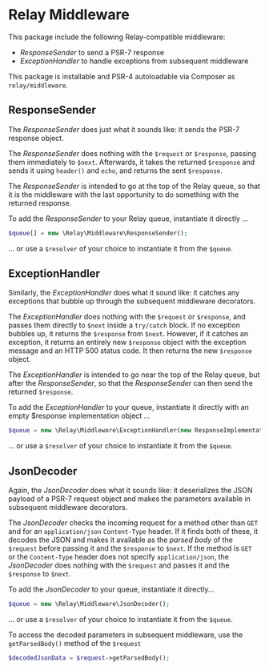 # Relay Middleware

This package include the following Relay-compatible middleware:

- _ResponseSender_ to send a PSR-7 response
- _ExceptionHandler_ to handle exceptions from subsequent middleware

This package is installable and PSR-4 autoloadable via Composer as `relay/middleware`.

## ResponseSender

The _ResponseSender_ does just what it sounds like: it sends the PSR-7 response object.

The _ResponseSender_ does nothing with the `$request` or `$response`, passing them immediately to `$next`. Afterwards, it takes the returned `$response` and sends it using `header()` and `echo`, and returns the sent `$response`.

The _ResponseSender_ is intended to go at the top of the Relay queue, so that it is the middleware with the last opportunity to do something with the returned response.

To add the _ResponseSender_ to your Relay queue, instantiate it directly ...

```php
$queue[] = new \Relay\Middleware\ResponseSender();
```

... or use a `$resolver` of your choice to instantiate it from the `$queue`.

## ExceptionHandler

Similarly, the _ExceptionHandler_ does what it sound like: it catches any exceptions that bubble up through the subsequent middleware decorators.

The _ExceptionHandler_ does nothing with the `$request` or `$response`, and passes them directly to `$next` inside a `try/catch` block. If no exception bubbles up, it returns the `$response` from `$next`.  However, if it catches an exception, it returns an entirely new `$response` object with the exception message and an HTTP 500 status code. It then returns the new `$response` object.

The _ExceptionHandler_ is intended to go near the top of the Relay queue, but after the _ResponseSender_, so that the _ResponseSender_ can then send the returned `$response`.

To add the _ExceptionHandler_ to your queue, instantiate it directly with an empty $response implementation object ...

```php
$queue = new \Relay\Middleware\ExceptionHandler(new ResponseImplementation());
```

... or use a `$resolver` of your choice to instantiate it from the `$queue`.

## JsonDecoder

Again, the _JsonDecoder_ does what it sounds like: it deserializes the JSON
payload of a PSR-7 request object and makes the parameters available in
subsequent middleware decorators.

The _JsonDecoder_ checks the incoming request for a method other than `GET` and
for an `application/json` `Content-Type` header. If it finds both of these, it
decodes the JSON and makes it available as the _parsed body_ of the `$request`
before passing it and the `$response` to `$next`. If the method is `GET` or the
`Content-Type` header does not specify `application/json`, the _JsonDecoder_
does nothing with the `$request` and passes it and the `$response` to `$next`.


To add the _JsonDecoder_ to your queue, instantiate it directly...

```php
$queue = new \Relay\Middleware\JsonDecoder();
```

... or use a `$resolver` of your choice to instantiate it from the `$queue`.

To access the decoded parameters in subsequent middleware, use the
`getParsedBody()` method of the `$request`

```php
$decodedJsonData = $request->getParsedBody();
```
